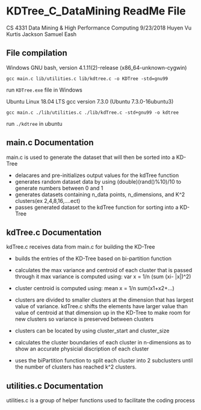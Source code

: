 # KDTree_C_DataMining ReadMe File
 CS 4331 Data Mining & High Performance Computing
 9/23/2018
 Huyen Vu
 Kurtis Jackson
 Samuel Eash



## File compilation

Windows
GNU bash, version 4.1.11(2)-release (x86_64-unknown-cygwin)
```
gcc main.c lib/utilities.c lib/kdtree.c -o KDTree -std=gnu99
```
run ```KDTree.exe``` file in Windows

Ubuntu Linux 18.04 LTS
gcc version 7.3.0 (Ubuntu 7.3.0-16ubuntu3)
```
gcc main.c ./lib/utilities.c ./lib/kdTree.c -std+gnu99 -o kdtree
```
run ```./kdtree``` in ubuntu


## main.c Documentation

main.c is used to generate the dataset that will then be sorted into a KD-Tree
- delacares and pre-initializes output values for the kdTree function
- generates random dataset data by using (double)(rand()%10)/10 to generate numbers between 0 and 1
- generates datasets containing n_data points, n_dimensions, and K^2 clusters(ex 2,4,8,16,....ect)
- passes generated dataset to the kdTree function for sorting into a KD-Tree



## kdTree.c Documentation

kdTree.c receives data from main.c for building the KD-Tree
- builds the entries of the KD-Tree based on bi-partition function
- calculates the max variance and centroid of each cluster that is passed through it max variance is computed using: var x = 1/n (sum (xi- |x|)^2) 
- cluster centroid is computed using: mean x = 1/n sum(x1+x2+...)
- clusters are divided to smaller clusters at the dimension that has largest value of variance. kdTree.c shifts the elements have larger value than value of centroid at that dimension up in the KD-Tree to make room for new clusters so variance is preserved between clusters 

- clusters can be located by using cluster_start and cluster_size

- calculates the cluster boundaries of each cluster in n-dimensions as to show an accurate physicial discription of each cluster

- uses the biPartition function to split each cluster into 2 subclusters until the number of clusters has reached k^2 clusters.



## utilities.c Documentation

utilities.c is a group of helper functions used to facilitate the coding process
